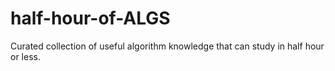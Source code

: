 # half-hour-of-ALGS
Curated collection of useful algorithm knowledge that can study in half hour or less.
